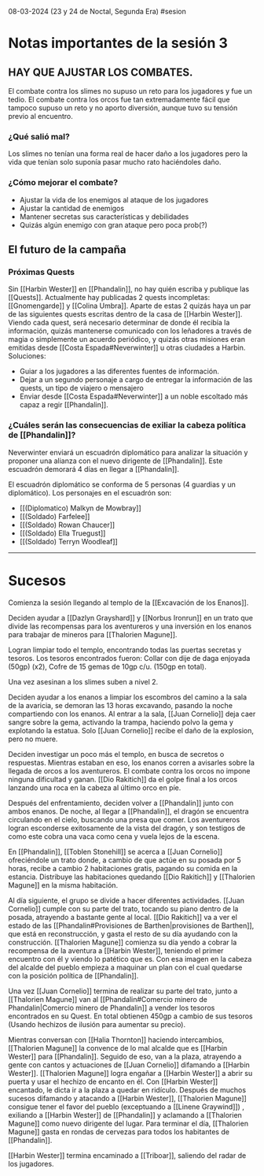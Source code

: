 08-03-2024 (23 y 24 de Noctal, Segunda Era)
#sesion
# Notas importantes de la sesión 3
## HAY QUE AJUSTAR LOS COMBATES.
El combate contra los slimes no supuso un reto para los jugadores y fue un tedio. El combate contra los orcos fue tan extremadamente fácil que tampoco supuso un reto y no aporto diversión, aunque tuvo su tensión previo al encuentro.
### ¿Qué salió mal?
Los slimes no tenían una forma real de hacer daño a los jugadores pero la vida que tenían solo suponía pasar mucho rato haciéndoles daño.
### ¿Cómo mejorar el combate?
+ Ajustar la vida de los enemigos al ataque de los jugadores
+ Ajustar la cantidad de enemigos
+ Mantener secretas sus características y debilidades
+ Quizás algún enemigo con gran ataque pero poca prob(?)
## El futuro de la campaña
### Próximas Quests
Sin [[Harbin Wester]] en [[Phandalin]], no hay quién escriba y publique las [[Quests]]. Actualmente hay publicadas 2 quests incompletas: [[Gnomengarde]] y [[Colina Umbra]]. Aparte de estas 2 quizás haya un par de las siguientes quests escritas dentro de la casa de [[Harbin Wester]]. Viendo cada quest, será necesario determinar de donde él recibía la información, quizás mantenerse comunicado con los leñadores a través de magia o simplemente un acuerdo periódico, y quizás otras misiones eran emitidas desde [[Costa Espada#Neverwinter]] u otras ciudades a Harbin.
Soluciones:
+ Guiar a los jugadores a las diferentes fuentes de información.
+ Dejar a un segundo personaje a cargo de entregar la información de las quests, un tipo de viajero o mensajero
+ Enviar desde [[Costa Espada#Neverwinter]] a un noble escoltado más capaz a regir [[Phandalin]]. 
### ¿Cuáles serán las consecuencias de exiliar la cabeza política de [[Phandalin]]?

Neverwinter enviará un escuadrón diplomático para analizar la situación y proponer una alianza con el nuevo dirigente de [[Phandalin]]. Este escuadrón demorará 4 días en llegar a [[Phandalin]].

El escuadrón diplomático se conforma de 5 personas (4 guardias y un diplomático). Los personajes en el escuadrón son: 
+ [[(Diplomatico) Malkyn de Mowbray]]
+ [[(Soldado) Farfelee]]
+ [[(Soldado) Rowan Chaucer]]
+ [[(Soldado) Ella Truegust]]
+ [[(Soldado) Terryn Woodleaf]]
***
# Sucesos
Comienza la sesión llegando al templo de la [[Excavación de los Enanos]].

Deciden ayudar a [[Dazlyn Grayshard]] y [[Norbus Ironrun]] en un trato que divide las recompensas para los aventureros y una inversión en los enanos para trabajar de mineros para [[Thalorien Magune]].

Logran limpiar todo el templo, encontrando todas las puertas secretas y tesoros. Los tesoros encontrados fueron: Collar con dije de daga enjoyada (50gp) (x2), Cofre de 15 gemas de 10gp c/u. (150gp en total). 

Una vez asesinan a los slimes suben a nivel 2. 

Deciden ayudar a los enanos a limpiar los escombros del camino a la sala de la avaricia, se demoran las 13 horas excavando, pasando la noche compartiendo con los enanos. Al entrar a la sala, [[Juan Cornelio]] deja caer sangre sobre la gema, activando la trampa, haciendo polvo la gema y explotando la estatua. Solo [[Juan Cornelio]] recibe el daño de la explosion, pero no muere. 

Deciden investigar un poco más el templo, en busca de secretos o respuestas. Mientras estaban en eso, los enanos corren a avisarles sobre la llegada de orcos a los aventureros. El combate contra los orcos no impone ninguna dificultad y ganan. [[Dio Rakitich]] da el golpe final a los orcos lanzando una roca en la cabeza al último orco en píe.

Después del enfrentamiento, deciden volver a [[Phandalin]] junto con ambos enanos. De noche, al llegar a [[Phandalin]], el dragón se encuentra circulando en el cielo, buscando una presa que comer. Los aventureros logran esconderse exitosamente de la vista del dragón, y son testigos de como este cobra una vaca como cena y vuela lejos de la escena.

En [[Phandalin]], [[Toblen Stonehill]] se acerca a [[Juan Cornelio]] ofreciéndole un trato donde, a cambio de que actúe en su posada por 5 horas, recibe a cambio 2 habitaciones gratis, pagando su comida en la estancia. Distribuye las habitaciones quedando [[Dio Rakitich]] y [[Thalorien Magune]] en la misma habitación.

Al día siguiente, el grupo se divide a hacer diferentes actividades. [[Juan Cornelio]] cumple con su parte del trato, tocando su piano dentro de la posada, atrayendo a bastante gente al local. [[Dio Rakitich]] va a ver el estado de las [[Phandalin#Provisiones de Barthen|provisiones de Barthen]], que está en reconstrucción, y gasta el resto de su día ayudando con la construcción. [[Thalorien Magune]] comienza su día yendo a cobrar la recompensa de la aventura a [[Harbin Wester]], teniendo el primer encuentro con él y viendo lo patético que es. Con esa imagen en la cabeza del alcalde del pueblo empieza a maquinar un plan con el cual quedarse con la posición política de [[Phandalin]]. 

Una vez [[Juan Cornelio]] termina de realizar su parte del trato, junto a [[Thalorien Magune]] van al [[Phandalin#Comercio minero de Phandalin|Comercio minero de Phandalin]] a vender los tesoros encontrados en su Quest. En total obtienen 450gp a cambio de sus tesoros (Usando hechizos de ilusión para aumentar su precio).

Mientras conversan con [[Halia Thornton]] haciendo intercambios, [[Thalorien Magune]] la convence de lo mal alcalde que es [[Harbin Wester]] para [[Phandalin]]. Seguido de eso, van a la plaza, atrayendo a gente con cantos y actuaciones de [[Juan Cornelio]] difamando a [[Harbin Wester]]. [[Thalorien Magune]] logra engañar a [[Harbin Wester]] a abrir su puerta y usar el hechizo de encanto en él. Con [[Harbin Wester]] encantado, le dicta ir a la plaza a quedar en ridículo. Después de muchos sucesos difamando y atacando a [[Harbin Wester]], [[Thalorien Magune]] consigue tener el favor del pueblo (exceptuando a [[Linene Graywind]]) , exiliando a [[Harbin Wester]] de [[Phandalin]] y aclamando a [[Thalorien Magune]] como nuevo dirigente del lugar. Para terminar el día, [[Thalorien Magune]] gasta en rondas de cervezas para todos los habitantes de [[Phandalin]]. 

[[Harbin Wester]] termina encaminado a [[Triboar]], saliendo del radar de los jugadores.